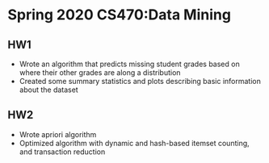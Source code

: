 # Spring 2020 CS470:Data Mining

## HW1
- Wrote an algorithm that predicts missing student grades based on where their other grades are along a distribution
- Created some summary statistics and plots describing basic information about the dataset

## HW2
- Wrote apriori algorithm 
- Optimized algorithm with dynamic and hash-based itemset counting, and transaction reduction
